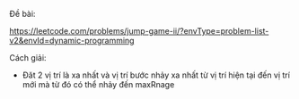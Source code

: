 Đề bài:

https://leetcode.com/problems/jump-game-ii/?envType=problem-list-v2&envId=dynamic-programming

Cách giải:
- Đăt 2 vị trí là xa nhất và vị trí bước nhảy xa nhất từ vị trí hiện tại đến vị trí mới mà từ đó có thể nhảy đến maxRnage